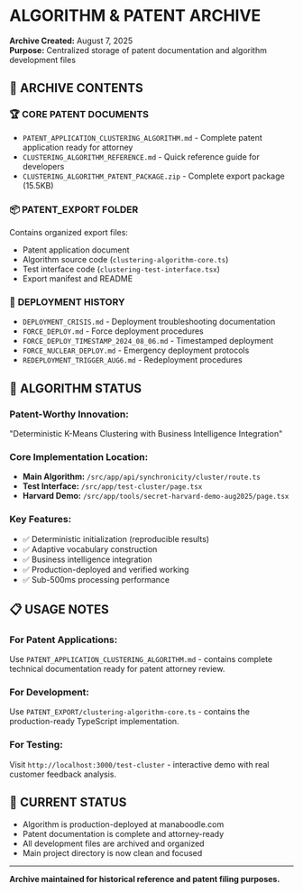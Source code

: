 # ALGORITHM & PATENT ARCHIVE
**Archive Created:** August 7, 2025  
**Purpose:** Centralized storage of patent documentation and algorithm development files

## 📁 **ARCHIVE CONTENTS**

### 🏆 **CORE PATENT DOCUMENTS**
- `PATENT_APPLICATION_CLUSTERING_ALGORITHM.md` - Complete patent application ready for attorney
- `CLUSTERING_ALGORITHM_REFERENCE.md` - Quick reference guide for developers
- `CLUSTERING_ALGORITHM_PATENT_PACKAGE.zip` - Complete export package (15.5KB)

### 📦 **PATENT_EXPORT FOLDER**
Contains organized export files:
- Patent application document
- Algorithm source code (`clustering-algorithm-core.ts`)
- Test interface code (`clustering-test-interface.tsx`)
- Export manifest and README

### 🚀 **DEPLOYMENT HISTORY**
- `DEPLOYMENT_CRISIS.md` - Deployment troubleshooting documentation
- `FORCE_DEPLOY.md` - Force deployment procedures
- `FORCE_DEPLOY_TIMESTAMP_2024_08_06.md` - Timestamped deployment
- `FORCE_NUCLEAR_DEPLOY.md` - Emergency deployment protocols
- `REDEPLOYMENT_TRIGGER_AUG6.md` - Redeployment procedures

## 🎯 **ALGORITHM STATUS**

### **Patent-Worthy Innovation:**
"Deterministic K-Means Clustering with Business Intelligence Integration"

### **Core Implementation Location:**
- **Main Algorithm:** `/src/app/api/synchronicity/cluster/route.ts`
- **Test Interface:** `/src/app/test-cluster/page.tsx`
- **Harvard Demo:** `/src/app/tools/secret-harvard-demo-aug2025/page.tsx`

### **Key Features:**
- ✅ Deterministic initialization (reproducible results)
- ✅ Adaptive vocabulary construction
- ✅ Business intelligence integration
- ✅ Production-deployed and verified working
- ✅ Sub-500ms processing performance

## 📋 **USAGE NOTES**

### **For Patent Applications:**
Use `PATENT_APPLICATION_CLUSTERING_ALGORITHM.md` - contains complete technical documentation ready for patent attorney review.

### **For Development:**
Use `PATENT_EXPORT/clustering-algorithm-core.ts` - contains the production-ready TypeScript implementation.

### **For Testing:**
Visit `http://localhost:3000/test-cluster` - interactive demo with real customer feedback analysis.

## 🔗 **CURRENT STATUS**
- Algorithm is production-deployed at manaboodle.com
- Patent documentation is complete and attorney-ready
- All development files are archived and organized
- Main project directory is now clean and focused

---
**Archive maintained for historical reference and patent filing purposes.**

